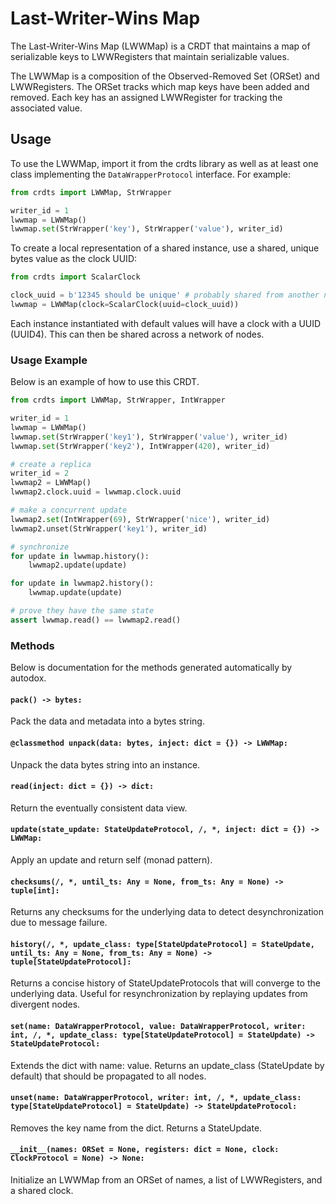 # Last-Writer-Wins Map

The Last-Writer-Wins Map (LWWMap) is a CRDT that maintains a map of serializable
keys to LWWRegisters that maintain serializable values.

The LWWMap is a composition of the Observed-Removed Set (ORSet) and LWWRegisters.
The ORSet tracks which map keys have been added and removed. Each key has an
assigned LWWRegister for tracking the associated value.

## Usage

To use the LWWMap, import it from the crdts library as well as at least one
class implementing the `DataWrapperProtocol` interface. For example:

```python
from crdts import LWWMap, StrWrapper

writer_id = 1
lwwmap = LWWMap()
lwwmap.set(StrWrapper('key'), StrWrapper('value'), writer_id)
```

To create a local representation of a shared instance, use a shared, unique
bytes value as the clock UUID:

```python
from crdts import ScalarClock

clock_uuid = b'12345 should be unique' # probably shared from another node
lwwmap = LWWMap(clock=ScalarClock(uuid=clock_uuid))
```

Each instance instantiated with default values will have a clock with a UUID
(UUID4). This can then be shared across a network of nodes.

### Usage Example

Below is an example of how to use this CRDT.

```python
from crdts import LWWMap, StrWrapper, IntWrapper

writer_id = 1
lwwmap = LWWMap()
lwwmap.set(StrWrapper('key1'), StrWrapper('value'), writer_id)
lwwmap.set(StrWrapper('key2'), IntWrapper(420), writer_id)

# create a replica
writer_id = 2
lwwmap2 = LWWMap()
lwwmap2.clock.uuid = lwwmap.clock.uuid

# make a concurrent update
lwwmap2.set(IntWrapper(69), StrWrapper('nice'), writer_id)
lwwmap2.unset(StrWrapper('key1'), writer_id)

# synchronize
for update in lwwmap.history():
    lwwmap2.update(update)

for update in lwwmap2.history():
    lwwmap.update(update)

# prove they have the same state
assert lwwmap.read() == lwwmap2.read()
```

### Methods

Below is documentation for the methods generated automatically by autodox.

#### `pack() -> bytes:`

Pack the data and metadata into a bytes string.

#### `@classmethod unpack(data: bytes, inject: dict = {}) -> LWWMap:`

Unpack the data bytes string into an instance.

#### `read(inject: dict = {}) -> dict:`

Return the eventually consistent data view.

#### `update(state_update: StateUpdateProtocol, /, *, inject: dict = {}) -> LWWMap:`

Apply an update and return self (monad pattern).

#### `checksums(/, *, until_ts: Any = None, from_ts: Any = None) -> tuple[int]:`

Returns any checksums for the underlying data to detect desynchronization due to
message failure.

#### `history(/, *, update_class: type[StateUpdateProtocol] = StateUpdate, until_ts: Any = None, from_ts: Any = None) -> tuple[StateUpdateProtocol]:`

Returns a concise history of StateUpdateProtocols that will converge to the
underlying data. Useful for resynchronization by replaying updates from
divergent nodes.

#### `set(name: DataWrapperProtocol, value: DataWrapperProtocol, writer: int, /, *, update_class: type[StateUpdateProtocol] = StateUpdate) -> StateUpdateProtocol:`

Extends the dict with name: value. Returns an update_class (StateUpdate by
default) that should be propagated to all nodes.

#### `unset(name: DataWrapperProtocol, writer: int, /, *, update_class: type[StateUpdateProtocol] = StateUpdate) -> StateUpdateProtocol:`

Removes the key name from the dict. Returns a StateUpdate.

#### `__init__(names: ORSet = None, registers: dict = None, clock: ClockProtocol = None) -> None:`

Initialize an LWWMap from an ORSet of names, a list of LWWRegisters, and a
shared clock.
